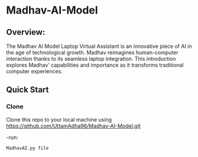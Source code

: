 # Madhav-AI-Model

<h2> Overview: </h2>
The Madhav AI Model Laptop Virtual Assistant is an innovative piece of AI in the age of technological growth. Madhav reimagines human-computer interaction thanks to its seamless laptop integration. This introduction explores Madhav' capabilities and importance as it transforms traditional computer experiences. 

<h2>Quick Start</h2>

<h3>Clone</h3>

Clone this repo to your local machine using https://github.com/UttamAdha96/Madhav-AI-Model.git

-run: 
```bash
MadhavAI.py file 
```
